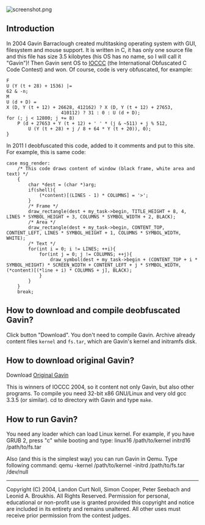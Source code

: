![screenshot.png](https://github.com/safinaskar/gavin/raw/master/screenshot.png)

Introduction
------------

In 2004 Gavin Barraclough created multitasking operating system with GUI, filesystem and mouse support.
It is written in C, it has only one source file and this file has size 3.5 kilobytes (his OS has no name, so I will call it "Gavin")!
Then Gavin sent OS to [IOCCC](http://www.ioccc.org/) (the International Obfuscated C Code Contest) and won. Of course, code is very obfuscated, for example:

	F
	U (Y (t + 28) + 1536) |=
	62 & -n;
	M
	U (d + D) =
	X (D, Y (t + 12) + 26628, 412162) ? X (D, Y (t + 12) + 27653,
						410112) ? 31 : 0 : U (d + D);
	for (; j < 12800; j += 8)
		P (d + 27653 + Y (t + 12) + ' ' * (j & ~511) + j % 512,
			U (Y (t + 28) + j / 8 + 64 * Y (t + 20)), 0);
	}

In 2011 I deobfuscated this code, added to it comments and put to this site. For example, this is same code:

	case msg_render:
		/* This code draws content of window (black frame, white area and text) */
		{
			char *dest = (char *)arg;
			if(shell){
				(*content)[(LINES - 1) * COLUMNS] = '>';
			}
			/* Frame */
			draw_rectangle(dest + my_task->begin, TITLE_HEIGHT + 8, 4,            LINES * SYMBOL_HEIGHT + 3, COLUMNS * SYMBOL_WIDTH + 2, BLACK);
			/* Area */
			draw_rectangle(dest + my_task->begin, CONTENT_TOP,      CONTENT_LEFT, LINES * SYMBOL_HEIGHT + 1, COLUMNS * SYMBOL_WIDTH,     WHITE);
			/* Text */
			for(int i = 0; i != LINES; ++i){
				for(int j = 0; j != COLUMNS; ++j){
					draw_symbol(dest + my_task->begin + (CONTENT_TOP + i * SYMBOL_HEIGHT) * SCREEN_WIDTH + CONTENT_LEFT + j * SYMBOL_WIDTH, (*content)[(*line + i) * COLUMNS + j], BLACK);
				}
			}
		}
		break;

How to download and compile deobfuscated Gavin?
-----------------------------------
Click button "Download". You don't need to compile Gavin. Archive already content files `kernel` and `fs.tar`, which are Gavin's kernel and initramfs disk.


How to download original Gavin?
-------------------------------
Download [Original Gavin](http://www.ioccc.org/2004/2004.tar.gz)

This is winners of IOCCC 2004, so it content not only Gavin, but also other programs.
To compile you need 32-bit x86 GNU/Linux and very old gcc 3.3.5 (or similar).
cd to directory with Gavin and type `make`.

How to run Gavin?
-----------------
You need any loader which can load Linux kernel. For example, if you have GRUB 2, press "c" while booting and type:
	linux16 /path/to/kernel
	initrd16 /path/to/fs.tar

Also (and this is the simplest way) you can run Gavin in Qemu. Type following command:
	qemu -kernel /path/to/kernel -initrd /path/to/fs.tar /dev/null


-----
Copyright (C) 2004, Landon Curt Noll, Simon Cooper, Peter Seebach
and Leonid A. Broukhis. All Rights Reserved. Permission for personal,
educational or non-profit use is granted provided this copyright and
notice are included in its entirety and remains unaltered.  All other
uses must receive prior permission from the contest judges.
